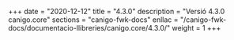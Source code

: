 +++
date        = "2020-12-12"
title       = "4.3.0"
description = "Versió 4.3.0 canigo.core"
sections    = "canigo-fwk-docs"
enllac		= "/canigo-fwk-docs/documentacio-llibreries/canigo.core/4.3.0/"
weight		= 1
+++
